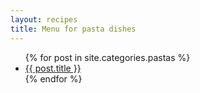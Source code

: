 ```yaml
---
layout: recipes
title: Menu for pasta dishes
---
```


  <ul>
    {% for post in site.categories.pastas %}
      <li><a href="{{ post.url | prepend: site.baseurl }}">{{ post.title }}</a></li>
    {% endfor %}
  </ul>
